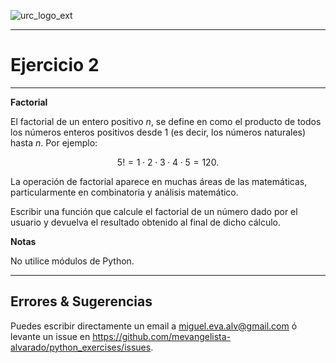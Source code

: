 ![urc_logo_ext](https://github.com/URC-MAC/.github/assets/28746720/1d2b04df-5870-457b-82ab-4eb97ec99e17)
___

# Ejercicio 2
___

__Factorial__

El factorial de un entero positivo $n$, se define en como el producto de todos los números enteros positivos desde $1$ (es decir, los números naturales) hasta $n$. Por ejemplo:

$$5! = 1 \cdot 2 \cdot 3 \cdot 4 \cdot 5 = 120.$$
 
La operación de factorial aparece en muchas áreas de las matemáticas, particularmente en combinatoria y análisis matemático.

Escribir una función que calcule el factorial de un número dado por el usuario y devuelva el resultado obtenido al final de dicho cálculo. 

**Notas**  

No utilice módulos de Python.

___

## Errores & Sugerencias

Puedes escribir directamente un email a [miguel.eva.alv@gmail.com](mailto:miguel.eva.alv@gmail.com) ó levante un issue en https://github.com/mevangelista-alvarado/python_exercises/issues.

